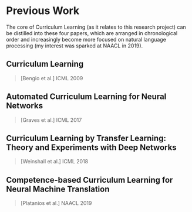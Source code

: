 # Previous Work
The core of Curriculum Learning (as it relates to this research project) can be distilled into these four papers, which are arranged in chronological order and increasingly become more focused on natural language processing (my interest was sparked at NAACL in 2019). 

## Curriculum Learning 
> [Bengio et al.] ICML 2009

## Automated Curriculum Learning for Neural Networks 
> [Graves et al.] ICML 2017

## Curriculum Learning by Transfer Learning: Theory and Experiments with Deep Networks 
> [Weinshall et al.] ICML 2018

## Competence-based Curriculum Learning for Neural Machine Translation
> [Platanios et al.] NAACL 2019